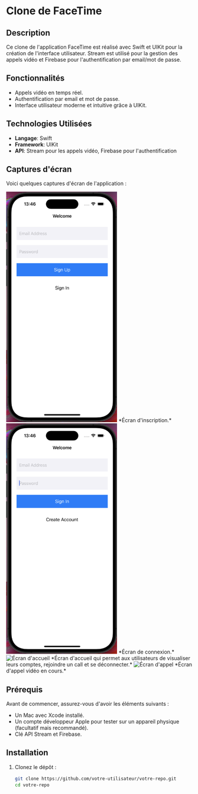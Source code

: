 # Clone de FaceTime

## Description
Ce clone de l'application FaceTime est réalisé avec Swift et UIKit pour la création de l'interface utilisateur. Stream est utilisé pour la gestion des appels vidéo et Firebase pour l'authentification par email/mot de passe.

## Fonctionnalités
- Appels vidéo en temps réel.
- Authentification par email et mot de passe.
- Interface utilisateur moderne et intuitive grâce à UIKit.

## Technologies Utilisées
- **Langage**: Swift
- **Framework**: UIKit
- **API**: Stream pour les appels vidéo, Firebase pour l'authentification

## Captures d'écran

Voici quelques captures d'écran de l'application :

<img src="screenshots/signup.png" alt="Écran d'inscriptions" width="300"/>
*Écran d'inscription.*

<img src="screenshots/signin.png" alt="Écran de connexion" width="300"/>
*Écran de connexion.*

<img src="screenshots/joincal.png" alt="Écran d'accueil" width="300"/>
*Écran d'accueil qui permet aux utilisateurs de visualiser leurs comptes, rejoindre un call et se déconnecter.*

<img src="screenshots/call" alt="Écran d'appel" width="300"/>
*Écran d'appel vidéo en cours.*

## Prérequis
Avant de commencer, assurez-vous d'avoir les éléments suivants :
- Un Mac avec Xcode installé.
- Un compte développeur Apple pour tester sur un appareil physique (facultatif mais recommandé).
- Clé API Stream et Firebase.

## Installation

1. Clonez le dépôt :
   ```sh
   git clone https://github.com/votre-utilisateur/votre-repo.git
   cd votre-repo
